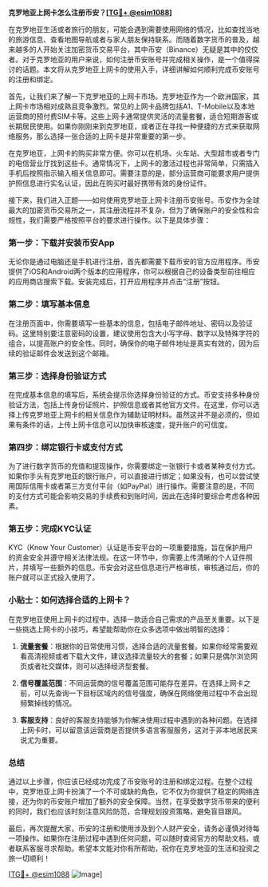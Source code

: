 **克罗地亚上网卡怎么注册币安？[[TG💪+ @esim1088](https://t.me/s/esim1088)]**

在克罗地亚生活或者旅行的朋友，可能会遇到需要使用网络的情况，比如查找当地的旅游信息、查看地图导航或者与家人朋友保持联系。而随着数字货币的普及，越来越多的人开始关注加密货币交易平台，其中币安（Binance）无疑是其中的佼佼者。对于克罗地亚的用户来说，如何注册币安账号并完成相关操作，是一个值得探讨的话题。本文将从克罗地亚上网卡的使用入手，详细讲解如何顺利完成币安账号的注册和绑定。

首先，让我们来了解一下克罗地亚的上网卡市场。克罗地亚作为一个欧洲国家，其上网卡市场相对成熟且竞争激烈。常见的上网卡品牌包括A1、T-Mobile以及本地运营商的预付费SIM卡等。这些上网卡通常提供灵活的流量套餐，适合短期游客或长期居民使用。如果你刚刚来到克罗地亚，或者正在寻找一种便捷的方式来获取网络服务，那么选择一张合适的上网卡是非常重要的第一步。

在克罗地亚，上网卡的购买非常方便。你可以在机场、火车站、大型超市或者专门的电信营业厅找到这些卡。通常情况下，上网卡的激活过程也非常简单，只需插入手机后按照指示输入相关信息即可。需要注意的是，部分运营商可能要求用户提供护照信息进行实名认证，因此在购买时最好携带有效的身份证件。

接下来，我们进入正题——如何使用克罗地亚上网卡注册币安账号。币安作为全球最大的加密货币交易所之一，其注册流程并不复杂，但为了确保账户的安全性和合规性，我们需要严格按照平台的要求进行操作。以下是具体步骤：

### 第一步：下载并安装币安App

无论你是通过电脑还是手机进行注册，首先都需要下载币安的官方应用程序。币安提供了iOS和Android两个版本的应用程序，你可以根据自己的设备类型前往相应的应用商店搜索下载。安装完成后，打开应用程序并点击“注册”按钮。

### 第二步：填写基本信息

在注册页面中，你需要填写一些基本的信息，包括电子邮件地址、密码以及验证码。这里特别要注意密码的设置，建议使用包含大小写字母、数字以及特殊字符的组合，以提高账户的安全性。同时，确保你的电子邮件地址是真实有效的，因为后续的验证邮件会发送到这个邮箱。

### 第三步：选择身份验证方式

在完成基本信息的填写后，系统会提示你选择身份验证的方式。币安支持多种身份验证方法，包括上传身份证照片、护照信息或者其他官方文件。在这里，你可以选择上传克罗地亚上网卡的相关信息作为辅助证明材料。虽然这并不是必须的，但如果有条件的话，上传上网卡信息可以加快审核速度，提升账户的可信度。

### 第四步：绑定银行卡或支付方式

为了进行数字货币的充值和提现操作，你需要绑定一张银行卡或者某种支付方式。如果你手头有克罗地亚的银行账户，可以直接进行绑定；如果没有，也可以尝试使用国际信用卡或者第三方支付平台（如PayPal）进行操作。需要注意的是，不同的支付方式可能会影响交易的手续费和到账时间，因此在选择时要综合考虑各种因素。

### 第五步：完成KYC认证

KYC（Know Your Customer）认证是币安平台的一项重要措施，旨在保护用户的资金安全并遵守相关法律法规。在这一环节中，你需要上传清晰的个人证件照片，并填写一些额外的信息。币安会对这些信息进行严格审核，审核通过后，你的账户就可以正式投入使用了。

### 小贴士：如何选择合适的上网卡？

在克罗地亚使用上网卡的过程中，选择一款适合自己需求的产品至关重要。以下是一些挑选上网卡的小技巧，希望能帮助你在众多选项中做出明智的选择：

1. **流量套餐**：根据你的日常使用习惯，选择合适的流量套餐。如果你经常需要观看高清视频或者下载大文件，建议选择流量较大的套餐；如果只是偶尔浏览网页或者社交媒体，则可以选择经济型套餐。

2. **信号覆盖范围**：不同运营商的信号覆盖范围可能存在差异。在选择上网卡之前，可以先查询一下目标区域内的信号强度，确保在网络使用过程中不会出现频繁掉线的情况。

3. **客服支持**：良好的客服支持能够为你解决使用过程中遇到的各种问题。在选择上网卡时，可以留意该运营商是否提供多语言客服服务，这对于非本地居民来说尤为重要。

### 总结

通过以上步骤，你应该已经成功完成了币安账号的注册和绑定过程。在整个过程中，克罗地亚上网卡扮演了一个不可或缺的角色，它不仅为你提供了稳定的网络连接，还为你的币安账户增加了额外的安全保障。当然，在享受数字货币带来的便利的同时，我们也应该时刻注意风险防范，合理规划投资策略，避免盲目跟风。

最后，再次提醒大家，币安的注册和使用涉及到个人财产安全，请务必谨慎对待每一项操作。如果你在注册过程中遇到任何问题，可以随时查阅官方的帮助文档，或者联系客服寻求帮助。希望本文能对你有所帮助，祝你在克罗地亚的生活和投资之旅一切顺利！

[[TG💪+ @esim1088](https://t.me/s/esim1088) ![Image](https://i.postimg.cc/4NQfJmqS/Snipaste-2025-05-13-00-14-12.png)]